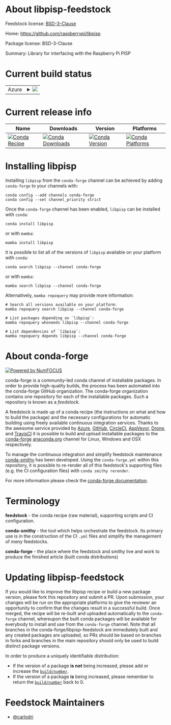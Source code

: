 About libpisp-feedstock
=======================

Feedstock license: [BSD-3-Clause](https://github.com/conda-forge/libpisp-feedstock/blob/main/LICENSE.txt)

Home: https://github.com/raspberrypi/libpisp

Package license: BSD-3-Clause

Summary: Library for interfacing with the Raspberry Pi PISP

Current build status
====================


<table>
    
  <tr>
    <td>Azure</td>
    <td>
      <details>
        <summary>
          <a href="https://dev.azure.com/conda-forge/feedstock-builds/_build/latest?definitionId=25396&branchName=main">
            <img src="https://dev.azure.com/conda-forge/feedstock-builds/_apis/build/status/libpisp-feedstock?branchName=main">
          </a>
        </summary>
        <table>
          <thead><tr><th>Variant</th><th>Status</th></tr></thead>
          <tbody><tr>
              <td>linux_64</td>
              <td>
                <a href="https://dev.azure.com/conda-forge/feedstock-builds/_build/latest?definitionId=25396&branchName=main">
                  <img src="https://dev.azure.com/conda-forge/feedstock-builds/_apis/build/status/libpisp-feedstock?branchName=main&jobName=linux&configuration=linux%20linux_64_" alt="variant">
                </a>
              </td>
            </tr><tr>
              <td>linux_aarch64</td>
              <td>
                <a href="https://dev.azure.com/conda-forge/feedstock-builds/_build/latest?definitionId=25396&branchName=main">
                  <img src="https://dev.azure.com/conda-forge/feedstock-builds/_apis/build/status/libpisp-feedstock?branchName=main&jobName=linux&configuration=linux%20linux_aarch64_" alt="variant">
                </a>
              </td>
            </tr><tr>
              <td>linux_ppc64le</td>
              <td>
                <a href="https://dev.azure.com/conda-forge/feedstock-builds/_build/latest?definitionId=25396&branchName=main">
                  <img src="https://dev.azure.com/conda-forge/feedstock-builds/_apis/build/status/libpisp-feedstock?branchName=main&jobName=linux&configuration=linux%20linux_ppc64le_" alt="variant">
                </a>
              </td>
            </tr>
          </tbody>
        </table>
      </details>
    </td>
  </tr>
</table>

Current release info
====================

| Name | Downloads | Version | Platforms |
| --- | --- | --- | --- |
| [![Conda Recipe](https://img.shields.io/badge/recipe-libpisp-green.svg)](https://anaconda.org/conda-forge/libpisp) | [![Conda Downloads](https://img.shields.io/conda/dn/conda-forge/libpisp.svg)](https://anaconda.org/conda-forge/libpisp) | [![Conda Version](https://img.shields.io/conda/vn/conda-forge/libpisp.svg)](https://anaconda.org/conda-forge/libpisp) | [![Conda Platforms](https://img.shields.io/conda/pn/conda-forge/libpisp.svg)](https://anaconda.org/conda-forge/libpisp) |

Installing libpisp
==================

Installing `libpisp` from the `conda-forge` channel can be achieved by adding `conda-forge` to your channels with:

```
conda config --add channels conda-forge
conda config --set channel_priority strict
```

Once the `conda-forge` channel has been enabled, `libpisp` can be installed with `conda`:

```
conda install libpisp
```

or with `mamba`:

```
mamba install libpisp
```

It is possible to list all of the versions of `libpisp` available on your platform with `conda`:

```
conda search libpisp --channel conda-forge
```

or with `mamba`:

```
mamba search libpisp --channel conda-forge
```

Alternatively, `mamba repoquery` may provide more information:

```
# Search all versions available on your platform:
mamba repoquery search libpisp --channel conda-forge

# List packages depending on `libpisp`:
mamba repoquery whoneeds libpisp --channel conda-forge

# List dependencies of `libpisp`:
mamba repoquery depends libpisp --channel conda-forge
```


About conda-forge
=================

[![Powered by
NumFOCUS](https://img.shields.io/badge/powered%20by-NumFOCUS-orange.svg?style=flat&colorA=E1523D&colorB=007D8A)](https://numfocus.org)

conda-forge is a community-led conda channel of installable packages.
In order to provide high-quality builds, the process has been automated into the
conda-forge GitHub organization. The conda-forge organization contains one repository
for each of the installable packages. Such a repository is known as a *feedstock*.

A feedstock is made up of a conda recipe (the instructions on what and how to build
the package) and the necessary configurations for automatic building using freely
available continuous integration services. Thanks to the awesome service provided by
[Azure](https://azure.microsoft.com/en-us/services/devops/), [GitHub](https://github.com/),
[CircleCI](https://circleci.com/), [AppVeyor](https://www.appveyor.com/),
[Drone](https://cloud.drone.io/welcome), and [TravisCI](https://travis-ci.com/)
it is possible to build and upload installable packages to the
[conda-forge](https://anaconda.org/conda-forge) [anaconda.org](https://anaconda.org/)
channel for Linux, Windows and OSX respectively.

To manage the continuous integration and simplify feedstock maintenance
[conda-smithy](https://github.com/conda-forge/conda-smithy) has been developed.
Using the ``conda-forge.yml`` within this repository, it is possible to re-render all of
this feedstock's supporting files (e.g. the CI configuration files) with ``conda smithy rerender``.

For more information please check the [conda-forge documentation](https://conda-forge.org/docs/).

Terminology
===========

**feedstock** - the conda recipe (raw material), supporting scripts and CI configuration.

**conda-smithy** - the tool which helps orchestrate the feedstock.
                   Its primary use is in the construction of the CI ``.yml`` files
                   and simplify the management of *many* feedstocks.

**conda-forge** - the place where the feedstock and smithy live and work to
                  produce the finished article (built conda distributions)


Updating libpisp-feedstock
==========================

If you would like to improve the libpisp recipe or build a new
package version, please fork this repository and submit a PR. Upon submission,
your changes will be run on the appropriate platforms to give the reviewer an
opportunity to confirm that the changes result in a successful build. Once
merged, the recipe will be re-built and uploaded automatically to the
`conda-forge` channel, whereupon the built conda packages will be available for
everybody to install and use from the `conda-forge` channel.
Note that all branches in the conda-forge/libpisp-feedstock are
immediately built and any created packages are uploaded, so PRs should be based
on branches in forks and branches in the main repository should only be used to
build distinct package versions.

In order to produce a uniquely identifiable distribution:
 * If the version of a package **is not** being increased, please add or increase
   the [``build/number``](https://docs.conda.io/projects/conda-build/en/latest/resources/define-metadata.html#build-number-and-string).
 * If the version of a package **is** being increased, please remember to return
   the [``build/number``](https://docs.conda.io/projects/conda-build/en/latest/resources/define-metadata.html#build-number-and-string)
   back to 0.

Feedstock Maintainers
=====================

* [@carlodri](https://github.com/carlodri/)


<!-- dummy commit to enable rerendering -->


